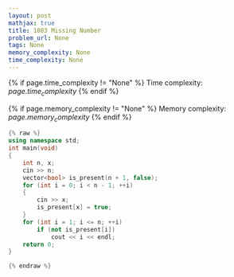 ```yaml
---
layout: post
mathjax: true
title: 1083 Missing Number
problem_url: None
tags: None
memory_complexity: None
time_complexity: None
---
```




{% if page.time_complexity != "None" %}
Time complexity: ${{ page.time_complexity }}$
{% endif %}

{% if page.memory_complexity != "None" %}
Memory complexity: ${{ page.memory_complexity }}$
{% endif %}

```cpp
{% raw %}
using namespace std;
int main(void)
{
    int n, x;
    cin >> n;
    vector<bool> is_present(n + 1, false);
    for (int i = 0; i < n - 1; ++i)
    {
        cin >> x;
        is_present[x] = true;
    }
    for (int i = 1; i <= n; ++i)
        if (not is_present[i])
            cout << i << endl;
    return 0;
}

{% endraw %}
```